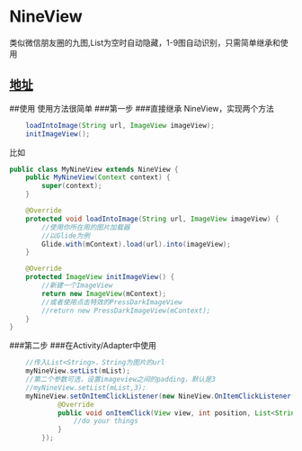 # NineView
类似微信朋友圈的九图,List为空时自动隐藏，1-9图自动识别，只需简单继承和使用

## [地址](https://gist.github.com/tysheng/be2f61acca1f31b9ebd851b5222bdb8a)
##使用
使用方法很简单
###第一步
###直接继承 NineView，实现两个方法
```java
    loadIntoImage(String url, ImageView imageView);
    initImageView();
```
比如
```java
public class MyNineView extends NineView {
    public MyNineView(Context context) {
        super(context);
    }

    @Override
    protected void loadIntoImage(String url, ImageView imageView) {
        //使用你所在用的图片加载器
        //以Glide为例
        Glide.with(mContext).load(url).into(imageView);
    }

    @Override
    protected ImageView initImageView() {
        //新建一个ImageView
        return new ImageView(mContext);
        //或者使用点击特效的PressDarkImageView
        //return new PressDarkImageView(mContext);
    }
}
```
###第二步
###在Activity/Adapter中使用
```java
    //传入List<String>，String为图片的url
    myNineView.setList(mList);
    //第二个参数可选，设置imageview之间的padding，默认是3
    //myNineView.setList(mList,3);
    myNineView.setOnItemClickListener(new NineView.OnItemClickListener() {
            @Override
            public void onItemClick(View view, int position, List<String> mList) {
                //do your things
            }
        });    
```
